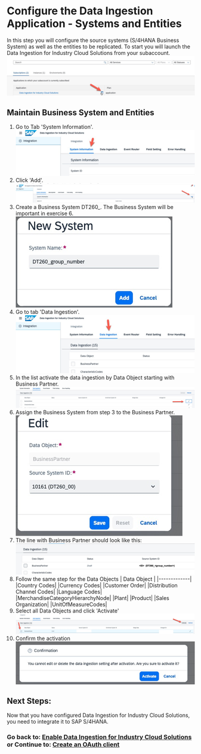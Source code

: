 # Configure the Data Ingestion Application - Systems and Entities
In this step you will configure the source systems (S/4HANA Business System) as well as the entities to be replicated.
To start you will launch the Data Ingestion for Industry Cloud Solutions from your subaccount. <br>![](/exercises/ex2/images/EX2_1.jpg)


## Maintain Business System and Entities

1. Go to Tab 'System Information'. <br>![](/exercises/ex2/images/EX2_3.jpg)
2. Click 'Add'. <br>![](/exercises/ex2/images/EX2_2.jpg)
3. Create a Business System DT260_<your group number>. The Business System will be important in exercise 6. <br>![](/exercises/ex2/images/EX2_4.jpg)
4. Go to tab 'Data Ingestion'. <br>![](/exercises/ex2/images/EX2_5.jpg)
5. In the list activate the data ingestion by Data Object starting with Business Partner. <br>![](/exercises/ex2/images/EX2_6.jpg)
6. Assign the Business System from step 3 to the Business Partner. <br>![](/exercises/ex2/images/EX2_7.jpg)
7. The line with Business Partner should look like this: <br>![](/exercises/ex2/images/EX2_8.jpg)
8. Follow the same step for the Data Objects
| Data Object | 
|-------------|
|Country Codes|
|Currency Codes|
|Customer Order|
|Distribution Channel Codes|
|Language Codes|
|MerchandiseCategoryHierarchyNode|
|Plant|
|Product|
|Sales Organization|
|UnitOfMeasureCodes|
9. Select all Data Objects and click 'Activate'  <br>![](/exercises/ex2/images/EX2_9.jpg)
10. Confirm the activation <br>![](/exercises/ex2/images/EX2_10.jpg)

## Next Steps:
Now that you have configured Data Ingestion for Industry Cloud Solutions, you need to integrate it to SAP S/4HANA.
<br> 
### Go back to: [**Enable Data Ingestion for Industry Cloud Solutions**](../ex1/README.md) or Continue to: [**Create an OAuth client**](../ex4/README.md)